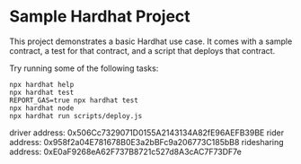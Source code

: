 # Sample Hardhat Project

This project demonstrates a basic Hardhat use case. It comes with a sample contract, a test for that contract, and a script that deploys that contract.

Try running some of the following tasks:

```shell
npx hardhat help
npx hardhat test
REPORT_GAS=true npx hardhat test
npx hardhat node
npx hardhat run scripts/deploy.js
```

driver address: 0x506Cc7329071D0155A2143134A82fE96AEFB39BE
rider address: 0x958f2a04E781678B0E3a2bBFc9a206773C185bB8
ridesharing address: 0xE0aF9268eA62F737B8721c527d8A3cAC7F73DF7e
